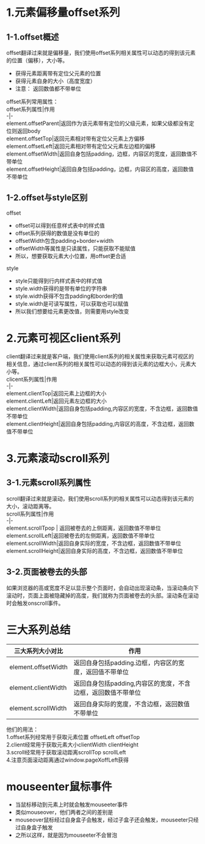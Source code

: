 # 1.元素偏移量offset系列    
## 1-1.offset概述    
offset翻译过来就是偏移量，我们使用offset系列相关属性可以动态的得到该元素的位置（偏移），大小等。   
- 获得元素距离带有定位父元素的位置   
- 获得元素自身的大小（高度宽度）  
- 注意： 返回数值都不带单位      

offset系列常用属性：       
offset系列属性|作用    
-|-   
element.offsetParent|返回作为该元素带有定位的父级元素，如果父级都没有定位则返回body   
element.offsetTop|返回元素相对带有定位父元素上方偏移   
element.offsetLeft|返回元素相对带有定位父元素左边框的偏移   
element.offsetWidth|返回自身包括padding，边框，内容区的宽度，返回数值不带单位     
element.offsetHeight|返回自身包括padding，边框，内容区的高度，返回数值不带单位    
## 1-2.offset与style区别   
offset     
- offset可以得到任意样式表中的样式值   
- offset系列获得的数值是没有单位的   
- offsetWidth包含padding+border+width   
- offsetWidth等属性是只读属性，只能获取不能赋值   
- 所以，想要获取元素大小位置，用offset更合适    

style     
- style只能得到行内样式表中的样式值   
- style.width获得的是带有单位的字符串   
- style.width获得不包含padding和border的值   
- style.width是可读写属性，可以获取也可以赋值   
- 所以我们想要给元素更改值，则需要用style改变   
# 2.元素可视区client系列     
client翻译过来就是客户端，我们使用client系列的相关属性来获取元素可视区的相关信息，通过client系列的相关属性可以动态的得到该元素的边框大小，元素大小等。  
clicent系列属性|作用  
-|-   
element.clientTop|返回元素上边框的大小   
element.clientLeft|返回元素左边框的大小    
element.clientWidth|返回自身包括padding,内容区的宽度，不含边框，返回数值不带单位   
element.clientHeight|返回自身包括padding,内容区的高度，不含边框，返回数值不带单位
# 3.元素滚动scroll系列    
## 3-1.元素scroll系列属性    
scroll翻译过来就是滚动，我们使用scroll系列的相关属性可以动态得到该元素的大小，滚动距离等。    
scroll系列属性|作用  
-|-   
element.scrollTpop | 返回被卷去的上侧距离，返回数值不带单位   
element.scrollLeft|返回被卷去的左侧距离，返回数值不带单位   
element.scrollWidth|返回自身实际的宽度，不含边框，返回数值不带单位  
element.scrollHeight|返回自身实际的高度，不含边框，返回数值不带单位    
## 3-2.页面被卷去的头部    
如果浏览器的高或宽度不足以显示整个页面时，会自动出现滚动条，当滚动条向下滚动时，页面上面被隐藏掉的高度，我们就称为页面被卷去的头部。滚动条在滚动时会触发onscroll事件。    
# 三大系列总结    
三大系列大小对比|作用   
-|-  
element.offsetWidth|返回自身包括padding.边框，内容区的宽度，返回值不带单位    
element.clientWidth|返回自身包括padding,内容区的宽度，不含边框，返回数值不带单位   
element.scrollWidth|返回自身实际的宽度，不含边框，返回数值不带单位    
他们的用法：   
1.offset系列经常用于获取元素位置 offsetLeft  offsetTop   
2.client经常用于获取元素大小clientWidth  clientHeight   
3.scroll经常用于获取滚动距离scrollTop scrollLeft   
4.注意页面滚动距离通过window.pageXoffLeft获得  
# mouseenter鼠标事件   
- 当鼠标移动到元素上时就会触发mouseeter事件   
- 类似mouseover，他们两者之间的差别是    
- mouseover鼠标经过自身盒子会触发，经过子盒子还会触发，mouseeter只经过自身盒子触发      
- 之所以这样，就是因为mouseeter不会冒泡


